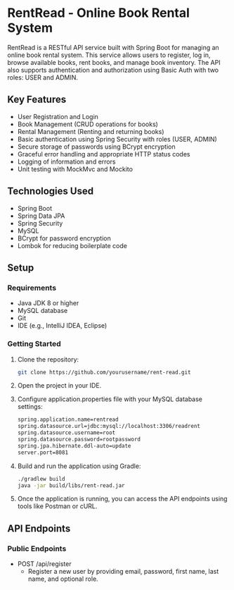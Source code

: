 # RentRead - Online Book Rental System

RentRead is a RESTful API service built with Spring Boot for managing an online book rental system. This service allows users to register, log in, browse available books, rent books, and manage book inventory. The API also supports authentication and authorization using Basic Auth with two roles: USER and ADMIN.

## Key Features

- User Registration and Login
- Book Management (CRUD operations for books)
- Rental Management (Renting and returning books)
- Basic authentication using Spring Security with roles (USER, ADMIN)
- Secure storage of passwords using BCrypt encryption
- Graceful error handling and appropriate HTTP status codes
- Logging of information and errors
- Unit testing with MockMvc and Mockito

## Technologies Used

- Spring Boot
- Spring Data JPA
- Spring Security
- MySQL
- BCrypt for password encryption
- Lombok for reducing boilerplate code

## Setup

### Requirements

- Java JDK 8 or higher
- MySQL database
- Git
- IDE (e.g., IntelliJ IDEA, Eclipse)

### Getting Started

1. Clone the repository:

   ```bash
   git clone https://github.com/yourusername/rent-read.git
2. Open the project in your IDE.
3. Configure application.properties file with your MySQL database settings:
    ```bash
    spring.application.name=rentread
    spring.datasource.url=jdbc:mysql://localhost:3306/readrent
    spring.datasource.username=root
    spring.datasource.password=rootpassword
    spring.jpa.hibernate.ddl-auto=update
    server.port=8081
4. Build and run the application using Gradle:
     ```bash
     ./gradlew build
    java -jar build/libs/rent-read.jar
5. Once the application is running, you can access the API endpoints using tools like Postman or cURL.
## API Endpoints

### Public Endpoints
- POST /api/register
  - Register a new user by providing email, password, first name, last name, and optional role.
